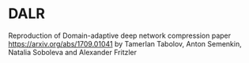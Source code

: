 # DALR
Reproduction of Domain-adaptive deep network compression paper https://arxiv.org/abs/1709.01041 by Tamerlan Tabolov, Anton Semenkin, Natalia Soboleva and Alexander Fritzler
